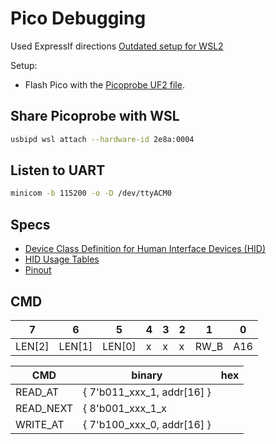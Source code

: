 # Pico Debugging

Used ExpressIf directions
[Outdated setup for WSL2](https://github.com/robotdad/piconotes)

Setup:

* Flash Pico with the [Picoprobe UF2 file](https://www.raspberrypi.com/documentation/microcontrollers/raspberry-pi-pico.html#debugging-using-another-raspberry-pi-pico).

## Share Picoprobe with WSL

```sh
usbipd wsl attach --hardware-id 2e8a:0004
```

## Listen to UART

```sh
minicom -b 115200 -o -D /dev/ttyACM0
```

## Specs

* [Device Class Definition for Human Interface Devices (HID)](https://www.usb.org/sites/default/files/hid1_11.pdf)
* [HID Usage Tables](https://usb.org/sites/default/files/hut1_3_0.pdf)
* [Pinout](https://pico.pinout.xyz/)

## CMD

7 | 6 | 5 | 4 | 3 | 2 | 1 | 0
-|-|-|-|-|-|-|-
 LEN[2] | LEN[1] | LEN[0] | x | x | x | RW_B | A16

CMD        |          binary             |      hex
-----------|-----------------------------|-----------------
READ_AT    | { 7'b011_xxx_1, addr[16] }  |
READ_NEXT  | { 8'b001_xxx_1_x            |
WRITE_AT   | { 7'b100_xxx_0, addr[16] }  |
